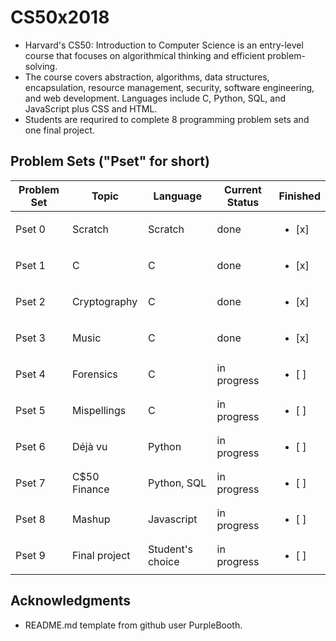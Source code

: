 # CS50x2018

* Harvard's CS50: Introduction to Computer Science is an entry-level course that focuses on algorithmical thinking and efficient problem-solving.
* The course covers abstraction, algorithms, data structures, encapsulation, resource management, security, software engineering, and web development.
Languages include C, Python, SQL, and JavaScript plus CSS and HTML. 
* Students are requrired to complete 8 programming problem sets and one final project.

## Problem Sets ("Pset" for short)

| Problem Set    | Topic      | Language   | Current Status | Finished | 
|----------------|------------|------------|----------------|-----------|
| Pset 0         |   Scratch  |   Scratch  |       done     | <ul><li> [x] </li></ul>
| Pset 1         |      C     |      C     |       done     | <ul><li> [x] </li></ul>
| Pset 2         |Cryptography|      C     |       done     | <ul><li> [x] </li></ul>
| Pset 3         |   Music    |      C     |       done     | <ul><li> [x] </li></ul>
| Pset 4         |  Forensics |      C     |   in progress  | <ul><li> [ ] </li></ul>
| Pset 5         | Mispellings|      C     |   in progress  | <ul><li> [ ] </li></ul>
| Pset 6         |   Déjà vu  |   Python   |   in progress  | <ul><li> [ ] </li></ul>
| Pset 7         |C$50 Finance| Python, SQL|   in progress  | <ul><li> [ ] </li></ul>
| Pset 8         |   Mashup   | Javascript |   in progress  | <ul><li> [ ] </li></ul>
| Pset 9         |Final project| Student's choice |   in progress  | <ul><li> [ ] </li></ul>
## Acknowledgments

* README.md template from github user PurpleBooth.
